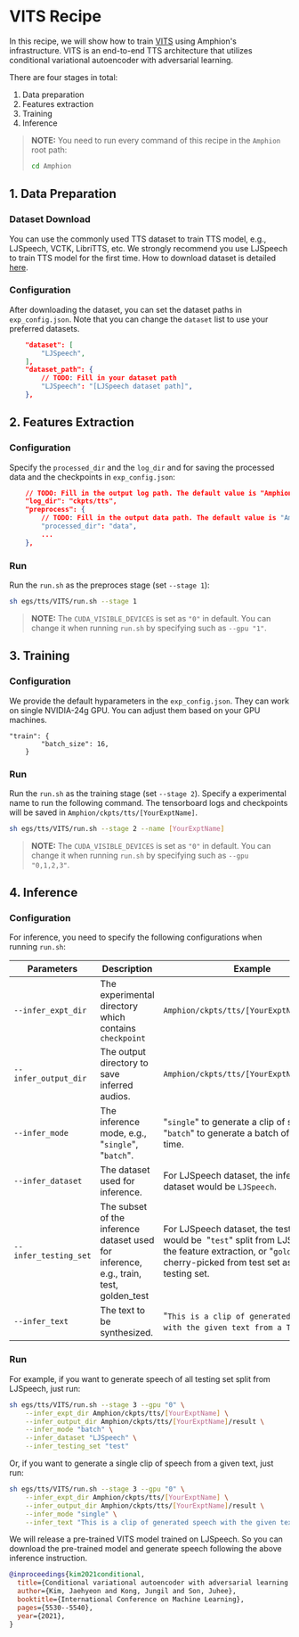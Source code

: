
# VITS Recipe

In this recipe, we will show how to train [VITS](https://arxiv.org/abs/2106.06103) using Amphion's infrastructure. VITS is an end-to-end TTS architecture that utilizes conditional variational autoencoder with adversarial learning.

There are four stages in total:

1. Data preparation
2. Features extraction
3. Training
4. Inference

> **NOTE:** You need to run every command of this recipe in the `Amphion` root path:
> ```bash
> cd Amphion
> ```

## 1. Data Preparation

### Dataset Download
You can use the commonly used TTS dataset to train TTS model, e.g., LJSpeech, VCTK, LibriTTS, etc. We strongly recommend you use LJSpeech to train TTS model for the first time. How to download dataset is detailed [here](../../datasets/README.md).

### Configuration

After downloading the dataset, you can set the dataset paths in  `exp_config.json`. Note that you can change the `dataset` list to use your preferred datasets.

```json
    "dataset": [
        "LJSpeech",
    ],
    "dataset_path": {
        // TODO: Fill in your dataset path
        "LJSpeech": "[LJSpeech dataset path]",
    },
```

## 2. Features Extraction

### Configuration

Specify the `processed_dir` and the `log_dir` and for saving the processed data and the checkpoints in `exp_config.json`:

```json
    // TODO: Fill in the output log path. The default value is "Amphion/ckpts/tts"
    "log_dir": "ckpts/tts",
    "preprocess": {
        // TODO: Fill in the output data path. The default value is "Amphion/data"
        "processed_dir": "data",
        ...
    },
```

### Run

Run the `run.sh` as the preproces stage (set  `--stage 1`):

```bash
sh egs/tts/VITS/run.sh --stage 1
```

> **NOTE:** The `CUDA_VISIBLE_DEVICES` is set as `"0"` in default. You can change it when running `run.sh` by specifying such as `--gpu "1"`.

## 3. Training

### Configuration

We provide the default hyparameters in the `exp_config.json`. They can work on single NVIDIA-24g GPU. You can adjust them based on your GPU machines.

```
"train": {
        "batch_size": 16,
    }
```

### Run

Run the `run.sh` as the training stage (set  `--stage 2`). Specify a experimental name to run the following command. The tensorboard logs and checkpoints will be saved in `Amphion/ckpts/tts/[YourExptName]`.

```bash
sh egs/tts/VITS/run.sh --stage 2 --name [YourExptName]
```

> **NOTE:** The `CUDA_VISIBLE_DEVICES` is set as `"0"` in default. You can change it when running `run.sh` by specifying such as `--gpu "0,1,2,3"`.


## 4. Inference

### Configuration

For inference, you need to specify the following configurations when running `run.sh`:


| Parameters            | Description                                                                            | Example                                                                                                                                                                         |
| --------------------- | -------------------------------------------------------------------------------------- | ------------------------------------------------------------------------------------------------------------------------------------------------------------------------------- |
| `--infer_expt_dir`    | The experimental directory which contains `checkpoint`                                 | `Amphion/ckpts/tts/[YourExptName]`                                                                                                                                              |
| `--infer_output_dir`  | The output directory to save inferred audios.                                          | `Amphion/ckpts/tts/[YourExptName]/result`                                                                                                                                       |
| `--infer_mode`        | The inference mode, e.g., "`single`", "`batch`".                                       | "`single`" to generate a clip of speech, "`batch`" to generate a batch of speech at a time.                                                                                     |
| `--infer_dataset`     | The dataset used for inference.                                                        | For LJSpeech dataset, the inference dataset would be `LJSpeech`.                                                                                                                |
| `--infer_testing_set` | The subset of the inference dataset used for inference, e.g., train, test, golden_test | For LJSpeech dataset, the testing set would be  "`test`" split from LJSpeech at the feature extraction, or "`golden_test`" cherry-picked from test set as template testing set. |
| `--infer_text`        | The text to be synthesized.                                                            | "`This is a clip of generated speech with the given text from a TTS model.`"                                                                                                    |

### Run
For example, if you want to generate speech of all testing set split from LJSpeech, just run:

```bash
sh egs/tts/VITS/run.sh --stage 3 --gpu "0" \
    --infer_expt_dir Amphion/ckpts/tts/[YourExptName] \
    --infer_output_dir Amphion/ckpts/tts/[YourExptName]/result \
    --infer_mode "batch" \
    --infer_dataset "LJSpeech" \
    --infer_testing_set "test"
```

Or, if you want to generate a single clip of speech from a given text, just run:

```bash
sh egs/tts/VITS/run.sh --stage 3 --gpu "0" \
    --infer_expt_dir Amphion/ckpts/tts/[YourExptName] \
    --infer_output_dir Amphion/ckpts/tts/[YourExptName]/result \
    --infer_mode "single" \
    --infer_text "This is a clip of generated speech with the given text from a TTS model."
```

We will release a pre-trained VITS model trained on LJSpeech. So you can download the pre-trained model and generate speech following the above inference instruction.


```bibtex
@inproceedings{kim2021conditional,
  title={Conditional variational autoencoder with adversarial learning for end-to-end text-to-speech},
  author={Kim, Jaehyeon and Kong, Jungil and Son, Juhee},
  booktitle={International Conference on Machine Learning},
  pages={5530--5540},
  year={2021},
}
```